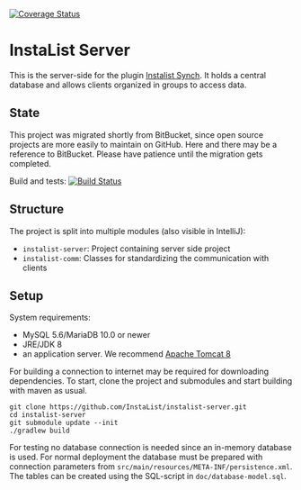 [![Coverage Status](https://coveralls.io/repos/github/22d3e06/instalist-server/badge.svg?branch=master)](https://coveralls.io/github/22d3e06/instalist-server?branch=master)

# InstaList Server
This is the server-side for the plugin [Instalist Synch](https://github.com/InstaList/instalist-synch).
It holds a central database and allows clients organized in groups to access data.
 
## State
This project was migrated shortly from BitBucket, since open source projects are more easily to 
maintain on GitHub. Here and there may be a reference to BitBucket. Please have patience until the
migration gets completed.

Build and tests: 
[![Build Status](http://instalist.noorganization.org/jenkins/buildStatus/icon?job=Einkaufsliste-Server)](http://instalist.noorganization.org/jenkins/job/Einkaufsliste-Server/)

## Structure
The project is split into multiple modules (also visible in IntelliJ):
 
 - `instalist-server`: Project containing server side project
 - `instalist-comm`: Classes for standardizing the communication with clients

## Setup
System requirements:
 
 - MySQL 5.6/MariaDB 10.0 or newer
 - JRE/JDK 8
 - an application server. We recommend [Apache Tomcat 8](http://tomcat.apache.org/download-80.cgi)

For building a connection to internet may be required for downloading dependencies. To start, clone
the project and submodules and start building with maven as usual.

    git clone https://github.com/InstaList/instalist-server.git
    cd instalist-server
    git submodule update --init
    ./gradlew build

For testing no database connection is needed since an in-memory database is used. For normal 
deployment the database must be prepared with connection parameters from 
`src/main/resources/META-INF/persistence.xml`. The tables can be created
using the SQL-script in `doc/database-model.sql`.
